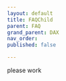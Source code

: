 ```yaml
---
layout: default
title: FAQChild
parent: FAQ
grand_parent: DAX
nav_order: 
published: false

---
```

please work